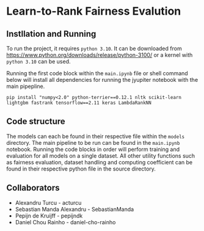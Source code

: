 # Learn-to-Rank Fairness Evalution

## Instllation and Running
To run the project, it requires `python 3.10`. It can be downloaded from https://www.python.org/downloads/release/python-3100/ or a kernel with `python 3.10` can be used. 

Running the first code block within the `main.ipynb` file or shell command below will install all dependencies for running the jyupiter notebook with the main pipepline. 

```shell
pip install "numpy<2.0" python-terrier==0.12.1 nltk scikit-learn lightgbm fastrank tensorflow==2.11 keras LambdaRankNN
```

## Code structure
The models can each be found in their respective file within the `models` directory. 
The main pipeline to be run can be found in the `main.ipynb` notebook. Running the code blocks in order will perform training and evaluation for all models on a single dataset. 
All other utility functions such as fairness evaluation, dataset handling and computing coefficient can be found in their respective python file in the source directory.

## Collaborators
- Alexandru Turcu - acturcu
- Sebastian Manda Alexandru - SebastianManda
- Pepijn de Kruijff - pepijndk
- Daniel Chou Rainho - daniel-cho-rainho
